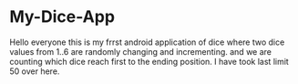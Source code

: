 # My-Dice-App
Hello everyone this is my frrst android application of dice where two dice values from 1..6  are randomly changing and incrementing. and we are counting which dice reach first to the ending position. I have took last limit 50 over here.
